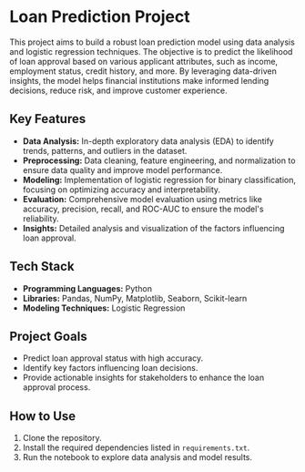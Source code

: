 # Loan Prediction Project

This project aims to build a robust loan prediction model using data analysis and logistic regression techniques. The objective is to predict the likelihood of loan approval based on various applicant attributes, such as income, employment status, credit history, and more. By leveraging data-driven insights, the model helps financial institutions make informed lending decisions, reduce risk, and improve customer experience.

## Key Features
- **Data Analysis:** In-depth exploratory data analysis (EDA) to identify trends, patterns, and outliers in the dataset.
- **Preprocessing:** Data cleaning, feature engineering, and normalization to ensure data quality and improve model performance.
- **Modeling:** Implementation of logistic regression for binary classification, focusing on optimizing accuracy and interpretability.
- **Evaluation:** Comprehensive model evaluation using metrics like accuracy, precision, recall, and ROC-AUC to ensure the model's reliability.
- **Insights:** Detailed analysis and visualization of the factors influencing loan approval.

## Tech Stack
- **Programming Languages:** Python
- **Libraries:** Pandas, NumPy, Matplotlib, Seaborn, Scikit-learn
- **Modeling Techniques:** Logistic Regression

## Project Goals
- Predict loan approval status with high accuracy.
- Identify key factors influencing loan decisions.
- Provide actionable insights for stakeholders to enhance the loan approval process.

## How to Use
1. Clone the repository.
2. Install the required dependencies listed in `requirements.txt`.
3. Run the notebook to explore data analysis and model results.

